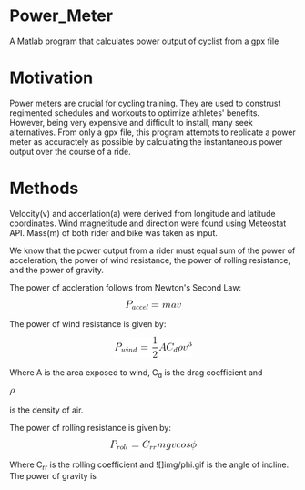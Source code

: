 # Power_Meter
A Matlab program that calculates power output of cyclist from a gpx file

# Motivation
Power meters are crucial for cycling training. They are used to construst regimented schedules and workouts to optimize athletes' benefits. However, being very expensive and difficult to install, many seek alternatives. From only a gpx file, this program attempts to replicate a power meter as accuractely as possible by calculating the instantaneous power output over the course of a ride. 

# Methods
Velocity(v) and accerlation(a) were derived from longitude and latitude coordinates. Wind magnetitude and direction were found using Meteostat API. Mass(m) of both rider and bike was taken as input.

We know that the power output from a rider must equal sum of the power of acceleration, the power of wind resistance, the power of rolling resistance, and the power of gravity. 

The power of accleration follows from Newton's Second Law:
<p align="center"> 
<img src="img/accel.gif">
</p>

The power of wind resistance is given by:
<p align="center"> 
<img src="img/wind.gif">
</p>
Where A is the area exposed to wind, C<sub>d</sub> is the drag coefficient and 
<p align="next"> 
<img src="img/rho.gif ">
</p>
is the density of air. 

The power of rolling resistance is given by:
<p align="center"> 
<img src="img/roll.gif">
</p>
Where C<sub>rr</sub> is the rolling coefficient and ![]img/phi.gif is the angle of incline.
The power of gravity is 

